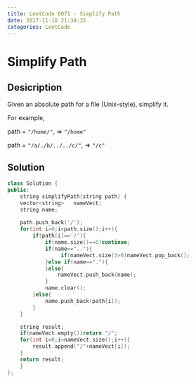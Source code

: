 ```yaml
---
title: LeetCode 0071 - Simplify Path
date: 2017-11-18 21:34:35
categories: LeetCode
---
```

# Simplify Path #

<!--more-->

## Desicription ##

Given an absolute path for a file (Unix-style), simplify it.

For example,

path = `"/home/"`, => `"/home"`

path = `"/a/./b/../../c/"`, => `"/c"`

## Solution ##

```cpp
class Solution {
public:
    string simplifyPath(string path) {
    vector<string>   nameVect;
    string name;
    
    path.push_back('/');
    for(int i=0;i<path.size();i++){
        if(path[i]=='/'){
            if(name.size()==0)continue;
            if(name==".."){
                 if(nameVect.size()>0)nameVect.pop_back();
            }else if(name=="."){
            }else{            
                nameVect.push_back(name);
            }
            name.clear();
        }else{
            name.push_back(path[i]);
        }
    }

    string result;
    if(nameVect.empty())return "/";
    for(int i=0;i<nameVect.size();i++){
        result.append("/"+nameVect[i]);
    }
    return result;
    }
};
```